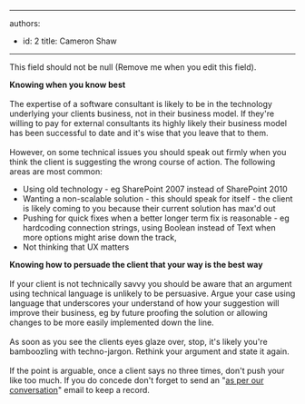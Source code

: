 

---
authors:
  - id: 2
    title: Cameron Shaw
---




<span class='intro'> This field should not be null (Remove me when you edit this field). </span>


  <p>
    <strong>Knowing when you know best</strong>
    <br>
<br>
The expertise of a software consultant is likely to be in the technology underlying&#160;your clients business, not in their business model. If they're willing to pay for external consultants its highly likely their business model has been successful to date and it's wise that you leave that to them.<br>
<br>
However, on some technical issues you should speak out firmly when you think the client is suggesting the wrong course of action. The following areas are most common&#58;</p>
<ul>
    <li>Using old technology - eg SharePoint 2007 instead of SharePoint 2010</li>
    <li>Wanting a non-scalable solution - this should speak for itself - the client is likely coming to you because their current solution has max'd out</li>
    <li>Pushing for quick fixes when a better longer term fix is reasonable - eg hardcoding connection strings, using Boolean instead of Text when more options might arise down the track, </li>
    <li>Not thinking that UX matters</li>
</ul>
<p><strong>Knowing how to persuade the client that your way is the best way</strong><br>
<br>
If your client is not technically savvy you should be aware that an argument using technical language is unlikely to be persuasive. Argue your case using language that underscores your understand of how your suggestion will improve their business, eg by future proofing the solution or allowing changes to be more easily implemented down the line.<br>
<br>
As soon as you see the clients eyes glaze over, stop, it's likely you're bamboozling with techno-jargon. Rethink your argument and state it again. <br>
<br>
If the point is arguable, once a client says no three times, don't push your like too much. If you do concede don't forget to send an &quot;<a href="/Standards/Management/RulesToHappyClients/Pages/DoYouAlwaysSendAnAsPerOurConversationEmail.aspx">as per our conversation</a>&quot; email to keep a record. </p>



